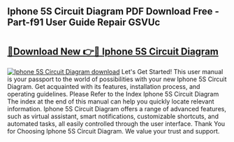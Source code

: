 ## Iphone 5S Circuit Diagram PDF Download Free - Part-f91 User Guide Repair GSVUc

# <h2><a href="http://dftmwa8.blite.top/?on=Iphone+5S+Circuit+Diagram">🔗Download New 👉🔴 Iphone 5S Circuit Diagram</a></h2>

[![Iphone 5S Circuit Diagram download](https://i.imgur.com/lujVjoI.png)](http://dftmwa8.blite.top/?on=Iphone+5S+Circuit+Diagram)
Let's Get Started! This user manual is your passport to the world of possibilities with your new Iphone 5S Circuit Diagram. Get acquainted with its features, installation process, and operating guidelines. Please Refer to the Index Iphone 5S Circuit Diagram The index at the end of this manual can help you quickly locate relevant information. Iphone 5S Circuit Diagram offers a range of advanced features, such as virtual assistant, smart notifications, customizable shortcuts, and automated tasks, all easily controlled through the user interface. Thank You for Choosing Iphone 5S Circuit Diagram. We value your trust and support.
